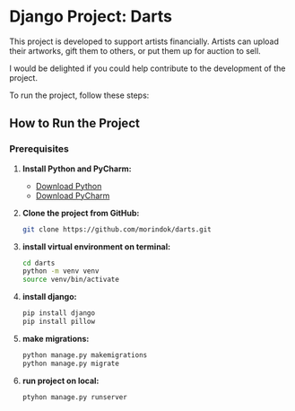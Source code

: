 # Django Project: Darts

This project is developed to support artists financially. Artists can upload their artworks, gift them to others, or put them up for auction to sell.

I would be delighted if you could help contribute to the development of the project.

To run the project, follow these steps:

## How to Run the Project

### Prerequisites
1. **Install Python and PyCharm:**
   - [Download Python](https://www.python.org/downloads/)
   - [Download PyCharm](https://www.jetbrains.com/pycharm/download/)

2. **Clone the project from GitHub:**
   ```bash
   git clone https://github.com/morindok/darts.git
   
3. **install virtual environment on terminal:**
	```bash
	cd darts
	python -m venv venv
	source venv/bin/activate

4. **install django:**
	```bash
	pip install django
	pip install pillow

5. **make migrations:**
	```bash
	python manage.py makemigrations
	python manage.py migrate

6. **run project on local:**
	```bash
	ptyhon manage.py runserver